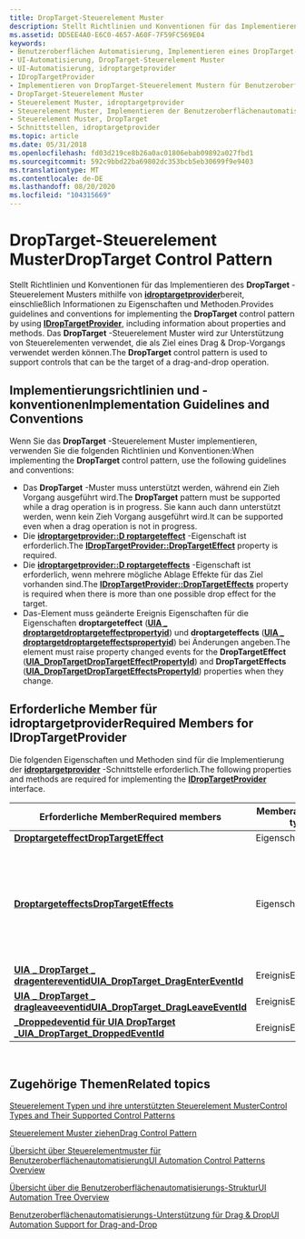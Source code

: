 ```yaml
---
title: DropTarget-Steuerelement Muster
description: Stellt Richtlinien und Konventionen für das Implementieren des DropTarget-Steuerelement Musters mithilfe von idroptargetprovider bereit, einschließlich Informationen zu Eigenschaften und Methoden.
ms.assetid: DD5EE4A0-E6C0-4657-A60F-7F59FC569E04
keywords:
- Benutzeroberflächen Automatisierung, Implementieren eines DropTarget-Steuerelement Musters
- UI-Automatisierung, DropTarget-Steuerelement Muster
- UI-Automatisierung, idroptargetprovider
- IDropTargetProvider
- Implementieren von DropTarget-Steuerelement Mustern für Benutzeroberflächen Automatisierung
- DropTarget-Steuerelement Muster
- Steuerelement Muster, idroptargetprovider
- Steuerelement Muster, Implementieren der Benutzeroberflächenautomatisierungs DropTarget
- Steuerelement Muster, DropTarget
- Schnittstellen, idroptargetprovider
ms.topic: article
ms.date: 05/31/2018
ms.openlocfilehash: fd03d219ce8b26a0ac01806ebab09892a027fbd1
ms.sourcegitcommit: 592c9bbd22ba69802dc353bcb5eb30699f9e9403
ms.translationtype: MT
ms.contentlocale: de-DE
ms.lasthandoff: 08/20/2020
ms.locfileid: "104315669"
---
```

# <a name="droptarget-control-pattern"></a><span data-ttu-id="2fd7f-113">DropTarget-Steuerelement Muster</span><span class="sxs-lookup"><span data-stu-id="2fd7f-113">DropTarget Control Pattern</span></span>

<span data-ttu-id="2fd7f-114">Stellt Richtlinien und Konventionen für das Implementieren des **DropTarget** -Steuerelement Musters mithilfe von [**idroptargetprovider**](/windows/desktop/api/uiautomationcore/nn-uiautomationcore-idroptargetprovider)bereit, einschließlich Informationen zu Eigenschaften und Methoden.</span><span class="sxs-lookup"><span data-stu-id="2fd7f-114">Provides guidelines and conventions for implementing the **DropTarget** control pattern by using [**IDropTargetProvider**](/windows/desktop/api/uiautomationcore/nn-uiautomationcore-idroptargetprovider), including information about properties and methods.</span></span> <span data-ttu-id="2fd7f-115">Das **DropTarget** -Steuerelement Muster wird zur Unterstützung von Steuerelementen verwendet, die als Ziel eines Drag & Drop-Vorgangs verwendet werden können.</span><span class="sxs-lookup"><span data-stu-id="2fd7f-115">The **DropTarget** control pattern is used to support controls that can be the target of a drag-and-drop operation.</span></span>

## <a name="implementation-guidelines-and-conventions"></a><span data-ttu-id="2fd7f-116">Implementierungsrichtlinien und -konventionen</span><span class="sxs-lookup"><span data-stu-id="2fd7f-116">Implementation Guidelines and Conventions</span></span>

<span data-ttu-id="2fd7f-117">Wenn Sie das **DropTarget** -Steuerelement Muster implementieren, verwenden Sie die folgenden Richtlinien und Konventionen:</span><span class="sxs-lookup"><span data-stu-id="2fd7f-117">When implementing the **DropTarget** control pattern, use the following guidelines and conventions:</span></span>

-   <span data-ttu-id="2fd7f-118">Das **DropTarget** -Muster muss unterstützt werden, während ein Zieh Vorgang ausgeführt wird.</span><span class="sxs-lookup"><span data-stu-id="2fd7f-118">The **DropTarget** pattern must be supported while a drag operation is in progress.</span></span> <span data-ttu-id="2fd7f-119">Sie kann auch dann unterstützt werden, wenn kein Zieh Vorgang ausgeführt wird.</span><span class="sxs-lookup"><span data-stu-id="2fd7f-119">It can be supported even when a drag operation is not in progress.</span></span>
-   <span data-ttu-id="2fd7f-120">Die [**idroptargetprovider::D roptargeteffect**](/windows/desktop/api/UIAutomationCore/nf-uiautomationcore-idroptargetprovider-get_droptargeteffect) -Eigenschaft ist erforderlich.</span><span class="sxs-lookup"><span data-stu-id="2fd7f-120">The [**IDropTargetProvider::DropTargetEffect**](/windows/desktop/api/UIAutomationCore/nf-uiautomationcore-idroptargetprovider-get_droptargeteffect) property is required.</span></span>
-   <span data-ttu-id="2fd7f-121">Die [**idroptargetprovider::D roptargeteffects**](/windows/desktop/api/UIAutomationCore/nf-uiautomationcore-idroptargetprovider-get_droptargeteffects) -Eigenschaft ist erforderlich, wenn mehrere mögliche Ablage Effekte für das Ziel vorhanden sind.</span><span class="sxs-lookup"><span data-stu-id="2fd7f-121">The [**IDropTargetProvider::DropTargetEffects**](/windows/desktop/api/UIAutomationCore/nf-uiautomationcore-idroptargetprovider-get_droptargeteffects) property is required when there is more than one possible drop effect for the target.</span></span>
-   <span data-ttu-id="2fd7f-122">Das-Element muss geänderte Ereignis Eigenschaften für die Eigenschaften **droptargeteffect** ([**UIA \_ droptargetdroptargeteffectpropertyid**](uiauto-control-pattern-propids.md)) und **droptargeteffects** ([**UIA \_ droptargetdroptargeteffectspropertyid**](uiauto-control-pattern-propids.md)) bei Änderungen angeben.</span><span class="sxs-lookup"><span data-stu-id="2fd7f-122">The element must raise property changed events for the **DropTargetEffect** ([**UIA\_DropTargetDropTargetEffectPropertyId**](uiauto-control-pattern-propids.md)) and **DropTargetEffects** ([**UIA\_DropTargetDropTargetEffectsPropertyId**](uiauto-control-pattern-propids.md)) properties when they change.</span></span>

## <a name="required-members-for-idroptargetprovider"></a><span data-ttu-id="2fd7f-123">Erforderliche Member für **idroptargetprovider**</span><span class="sxs-lookup"><span data-stu-id="2fd7f-123">Required Members for **IDropTargetProvider**</span></span>

<span data-ttu-id="2fd7f-124">Die folgenden Eigenschaften und Methoden sind für die Implementierung der [**idroptargetprovider**](/windows/desktop/api/UIAutomationCore/nn-uiautomationcore-idroptargetprovider) -Schnittstelle erforderlich.</span><span class="sxs-lookup"><span data-stu-id="2fd7f-124">The following properties and methods are required for implementing the [**IDropTargetProvider**](/windows/desktop/api/UIAutomationCore/nn-uiautomationcore-idroptargetprovider) interface.</span></span>



| <span data-ttu-id="2fd7f-125">Erforderliche Member</span><span class="sxs-lookup"><span data-stu-id="2fd7f-125">Required members</span></span>                                                                              | <span data-ttu-id="2fd7f-126">Memberart</span><span class="sxs-lookup"><span data-stu-id="2fd7f-126">Member type</span></span> | <span data-ttu-id="2fd7f-127">Hinweise</span><span class="sxs-lookup"><span data-stu-id="2fd7f-127">Notes</span></span>                                                                    |
|-----------------------------------------------------------------------------------------------|-------------|--------------------------------------------------------------------------|
| [<span data-ttu-id="2fd7f-128">**Droptargeteffect**</span><span class="sxs-lookup"><span data-stu-id="2fd7f-128">**DropTargetEffect**</span></span>](/windows/desktop/api/UIAutomationCore/nf-uiautomationcore-idroptargetprovider-get_droptargeteffect)                       | <span data-ttu-id="2fd7f-129">Eigenschaft</span><span class="sxs-lookup"><span data-stu-id="2fd7f-129">Property</span></span>    | <span data-ttu-id="2fd7f-130">Keine</span><span class="sxs-lookup"><span data-stu-id="2fd7f-130">None</span></span>                                                                     |
| [<span data-ttu-id="2fd7f-131">**Droptargeteffects**</span><span class="sxs-lookup"><span data-stu-id="2fd7f-131">**DropTargetEffects**</span></span>](/windows/desktop/api/UIAutomationCore/nf-uiautomationcore-idroptargetprovider-get_droptargeteffects)                     | <span data-ttu-id="2fd7f-132">Eigenschaft</span><span class="sxs-lookup"><span data-stu-id="2fd7f-132">Property</span></span>    | <span data-ttu-id="2fd7f-133">Erforderlich, wenn das Ablage Ziel mehr als einen möglichen Ablage Effekt unterstützt.</span><span class="sxs-lookup"><span data-stu-id="2fd7f-133">Required if the drop target supports more than one possible drop effect.</span></span> |
| [<span data-ttu-id="2fd7f-134">**UIA \_ DropTarget \_ dragentereventid**</span><span class="sxs-lookup"><span data-stu-id="2fd7f-134">**UIA\_DropTarget\_DragEnterEventId**</span></span>](uiauto-event-ids.md) | <span data-ttu-id="2fd7f-135">Ereignis</span><span class="sxs-lookup"><span data-stu-id="2fd7f-135">Event</span></span>       | <span data-ttu-id="2fd7f-136">Keine</span><span class="sxs-lookup"><span data-stu-id="2fd7f-136">None</span></span>                                                                     |
| [<span data-ttu-id="2fd7f-137">**UIA \_ DropTarget \_ dragleaveeventid**</span><span class="sxs-lookup"><span data-stu-id="2fd7f-137">**UIA\_DropTarget\_DragLeaveEventId**</span></span>](uiauto-event-ids.md) | <span data-ttu-id="2fd7f-138">Ereignis</span><span class="sxs-lookup"><span data-stu-id="2fd7f-138">Event</span></span>       | <span data-ttu-id="2fd7f-139">Keine</span><span class="sxs-lookup"><span data-stu-id="2fd7f-139">None</span></span>                                                                     |
| [<span data-ttu-id="2fd7f-140">**\_Droppedeventid für UIA DropTarget \_**</span><span class="sxs-lookup"><span data-stu-id="2fd7f-140">**UIA\_DropTarget\_DroppedEventId**</span></span>](uiauto-event-ids.md)     | <span data-ttu-id="2fd7f-141">Ereignis</span><span class="sxs-lookup"><span data-stu-id="2fd7f-141">Event</span></span>       | <span data-ttu-id="2fd7f-142">Keine</span><span class="sxs-lookup"><span data-stu-id="2fd7f-142">None</span></span>                                                                     |



 

## <a name="related-topics"></a><span data-ttu-id="2fd7f-143">Zugehörige Themen</span><span class="sxs-lookup"><span data-stu-id="2fd7f-143">Related topics</span></span>

<dl> <dt>

[<span data-ttu-id="2fd7f-144">Steuerelement Typen und ihre unterstützten Steuerelement Muster</span><span class="sxs-lookup"><span data-stu-id="2fd7f-144">Control Types and Their Supported Control Patterns</span></span>](uiauto-controlpatternmapping.md)
</dt> <dt>

[<span data-ttu-id="2fd7f-145">Steuerelement Muster ziehen</span><span class="sxs-lookup"><span data-stu-id="2fd7f-145">Drag Control Pattern</span></span>](/windows/desktop/WinAuto/uiauto-implementingdrag)
</dt> <dt>

[<span data-ttu-id="2fd7f-146">Übersicht über Steuerelementmuster für Benutzeroberflächenautomatisierung</span><span class="sxs-lookup"><span data-stu-id="2fd7f-146">UI Automation Control Patterns Overview</span></span>](uiauto-controlpatternsoverview.md)
</dt> <dt>

[<span data-ttu-id="2fd7f-147">Übersicht über die Benutzeroberflächenautomatisierungs-Struktur</span><span class="sxs-lookup"><span data-stu-id="2fd7f-147">UI Automation Tree Overview</span></span>](uiauto-treeoverview.md)
</dt> <dt>

[<span data-ttu-id="2fd7f-148">Benutzeroberflächenautomatisierungs-Unterstützung für Drag & Drop</span><span class="sxs-lookup"><span data-stu-id="2fd7f-148">UI Automation Support for Drag-and-Drop</span></span>](ui-automation-support-for-drag-and-drop.md)
</dt> </dl>

 

 